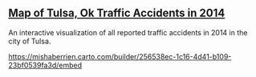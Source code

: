 ## [Map of Tulsa, Ok Traffic Accidents in 2014](https://mishaberrien.com/tulsa-traffic-safety/)


An interactive visualization of all reported traffic accidents in 2014 in the city of Tulsa.

https://mishaberrien.carto.com/builder/256538ec-1c16-4d41-b109-23bf0539fa3d/embed
